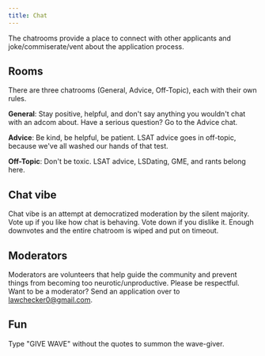 ```yaml
---
title: Chat
---
```


The chatrooms provide a place to connect with other applicants and joke/commiserate/vent about the application process.

## Rooms

There are three chatrooms (General, Advice, Off-Topic), each with their own rules.

**General**: Stay positive, helpful, and don't say anything you wouldn't chat with an adcom about. Have a serious question? Go to the Advice chat.

**Advice**: Be kind, be helpful, be patient. LSAT advice goes in off-topic, because we've all washed our hands of that test.

**Off-Topic**: Don't be toxic. LSAT advice, LSDating, GME, and rants belong here.

## Chat vibe

Chat vibe is an attempt at democratized moderation by the silent majority. Vote up if you like how chat is behaving. Vote down if you dislike it. Enough downvotes and the entire chatroom is wiped and put on timeout.

## Moderators

Moderators are volunteers that help guide the community and prevent things from becoming too neurotic/unproductive. Please be respectful. Want to be a moderator? Send an application over to lawchecker0@gmail.com.

## Fun

Type "GIVE WAVE" without the quotes to summon the wave-giver.